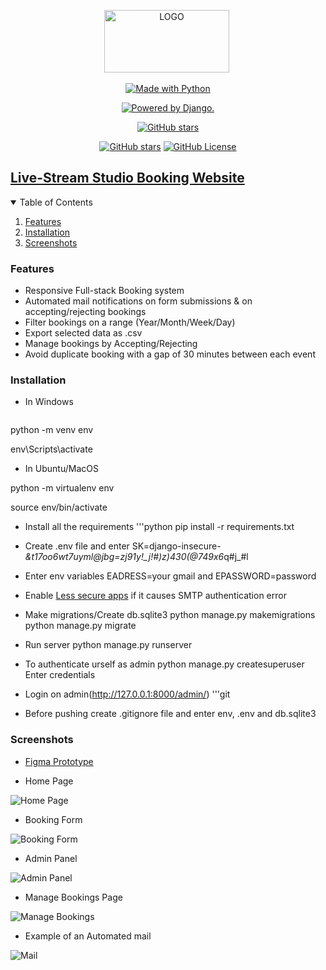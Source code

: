 <p align="center"> 
 <img src="https://raw.githubusercontent.com/nagarajpandith/live-stream-studio-booking/main/static/img/Logo.png?token=GHSAT0AAAAAABQJ6S5JNVU4ZPCAWL3B4N7WYP76GIA" alt="LOGO" border="0" width=200 height=100/>&nbsp;</a></p>

<p align="center">
<a href="https://www.python.org/"><img src="https://forthebadge.com/images/badges/made-with-python.svg" border="0" title="Made with Python" />
</p>

<p align="center">
<a href="http://www.djangoproject.com/"><img src="https://www.djangoproject.com/m/img/badges/djangopowered126x54.gif" border="0" alt="Powered by Django." title="Powered by Django." /></a>  
</p>
  
<p align="center">
<a href="https://github.com/nagarajpandith/live-stream-studio-booking/stargazers"><img alt="GitHub stars" src="https://img.shields.io/github/stars/nagarajpandith/live-stream-studio-booking?style=for-the-badge"></a>
</p>

<p align="center">
<a href="https://github.com/nagarajpandith/live-stream-studio-booking/"><img alt="GitHub stars" src="https://img.shields.io/github/last-commit/nagarajpandith/live-stream-studio-booking"></a>
<a href="https://github.com/nagarajpandith/live-stream-studio-booking/blob/main/LICENSE"><img alt="GitHub License" src="https://img.shields.io/github/license/nagarajpandith/live-stream-studio-booking"></a>
</p>

## [Live-Stream Studio Booking Website]()

<details open="open">
  <summary>Table of Contents</summary>
  <ol>
    <li><a href="#features">Features</a></li>
    <li><a href="#installation">Installation</a></li>
    <li><a href="#screenshots">Screenshots</a></li>
  </ol>
</details>

### Features
- Responsive Full-stack Booking system
- Automated mail notifications on form submissions & on accepting/rejecting bookings
- Filter bookings on a range (Year/Month/Week/Day)
- Export selected data as .csv
- Manage bookings by Accepting/Rejecting 
- Avoid duplicate booking with a gap of 30 minutes between each event

### Installation
- In Windows
    ```bash
python -m venv env

env\Scripts\activate

- In Ubuntu/MacOS

python -m virtualenv env

source env/bin/activate

- Install all the requirements
'''python
pip install -r requirements.txt

- Create .env file and enter SK=django-insecure-*&t17oo6wt7uyml@jbg=zj91y!_j!#)z)430(@749x6*q#j_#l
- Enter env variables EADRESS=your gmail and EPASSWORD=password
- Enable [Less secure apps](https://www.google.com/settings/security/lesssecureapps) if it causes SMTP authentication error

- Make migrations/Create db.sqlite3
python manage.py makemigrations
python manage.py migrate

- Run server
python manage.py runserver

- To authenticate urself as admin
python manage.py createsuperuser
Enter credentials

- Login on admin(http://127.0.0.1:8000/admin/)
'''git
- Before pushing create .gitignore file and enter env, .env and db.sqlite3

### Screenshots
- [Figma Prototype](https://www.figma.com/file/WwhHu8pqO9LTpj8t4LoQjQ/Live-Stream-Studio-Website-Prototype)

- Home Page
<img src="https://i.postimg.cc/zBC0xbjw/Screenshot-2022-01-30-at-10-22-46-PM.png" alt="Home Page">

- Booking Form
<img src="https://i.postimg.cc/65gnG6VB/Screenshot-2022-01-30-at-10-24-44-PM.png" alt="Booking Form">

- Admin Panel
<img src="https://i.postimg.cc/Hnj8VFVJ/Screenshot-2022-01-30-at-10-29-57-PM.png" alt="Admin Panel">

- Manage Bookings Page
<img src="https://i.postimg.cc/pTLp63Q0/Screenshot-2022-01-30-at-10-31-31-PM.png" alt="Manage Bookings">

- Example of an Automated mail
<img src="https://i.postimg.cc/638GQD78/Screenshot-2022-01-30-at-10-36-31-PM.png" alt="Mail">